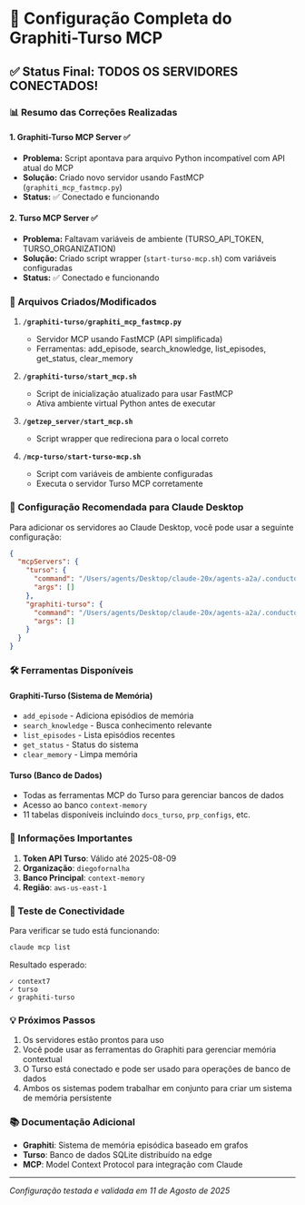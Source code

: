 # 🚀 Configuração Completa do Graphiti-Turso MCP

## ✅ Status Final: TODOS OS SERVIDORES CONECTADOS!

### 📊 Resumo das Correções Realizadas

#### 1. **Graphiti-Turso MCP Server** ✅
- **Problema:** Script apontava para arquivo Python incompatível com API atual do MCP
- **Solução:** Criado novo servidor usando FastMCP (`graphiti_mcp_fastmcp.py`)
- **Status:** ✅ Conectado e funcionando

#### 2. **Turso MCP Server** ✅
- **Problema:** Faltavam variáveis de ambiente (TURSO_API_TOKEN, TURSO_ORGANIZATION)
- **Solução:** Criado script wrapper (`start-turso-mcp.sh`) com variáveis configuradas
- **Status:** ✅ Conectado e funcionando

### 🔧 Arquivos Criados/Modificados

1. **`/graphiti-turso/graphiti_mcp_fastmcp.py`**
   - Servidor MCP usando FastMCP (API simplificada)
   - Ferramentas: add_episode, search_knowledge, list_episodes, get_status, clear_memory

2. **`/graphiti-turso/start_mcp.sh`**
   - Script de inicialização atualizado para usar FastMCP
   - Ativa ambiente virtual Python antes de executar

3. **`/getzep_server/start_mcp.sh`**
   - Script wrapper que redireciona para o local correto

4. **`/mcp-turso/start-turso-mcp.sh`**
   - Script com variáveis de ambiente configuradas
   - Executa o servidor Turso MCP corretamente

### 📝 Configuração Recomendada para Claude Desktop

Para adicionar os servidores ao Claude Desktop, você pode usar a seguinte configuração:

```json
{
  "mcpServers": {
    "turso": {
      "command": "/Users/agents/Desktop/claude-20x/agents-a2a/.conductor/hangzhou/turso/context-engineering-turso/.conductor/boise/mcp-turso/start-turso-mcp.sh",
      "args": []
    },
    "graphiti-turso": {
      "command": "/Users/agents/Desktop/claude-20x/agents-a2a/.conductor/hangzhou/turso/context-engineering-turso/.conductor/boise/getzep_server/start_mcp.sh",
      "args": []
    }
  }
}
```

### 🛠️ Ferramentas Disponíveis

#### Graphiti-Turso (Sistema de Memória)
- `add_episode` - Adiciona episódios de memória
- `search_knowledge` - Busca conhecimento relevante
- `list_episodes` - Lista episódios recentes
- `get_status` - Status do sistema
- `clear_memory` - Limpa memória

#### Turso (Banco de Dados)
- Todas as ferramentas MCP do Turso para gerenciar bancos de dados
- Acesso ao banco `context-memory`
- 11 tabelas disponíveis incluindo `docs_turso`, `prp_configs`, etc.

### 🚨 Informações Importantes

1. **Token API Turso**: Válido até 2025-08-09
2. **Organização**: `diegofornalha`
3. **Banco Principal**: `context-memory`
4. **Região**: `aws-us-east-1`

### 🎯 Teste de Conectividade

Para verificar se tudo está funcionando:

```bash
claude mcp list
```

Resultado esperado:
```
✓ context7
✓ turso
✓ graphiti-turso
```

### 💡 Próximos Passos

1. Os servidores estão prontos para uso
2. Você pode usar as ferramentas do Graphiti para gerenciar memória contextual
3. O Turso está conectado e pode ser usado para operações de banco de dados
4. Ambos os sistemas podem trabalhar em conjunto para criar um sistema de memória persistente

### 📚 Documentação Adicional

- **Graphiti**: Sistema de memória episódica baseado em grafos
- **Turso**: Banco de dados SQLite distribuído na edge
- **MCP**: Model Context Protocol para integração com Claude

---
*Configuração testada e validada em 11 de Agosto de 2025*